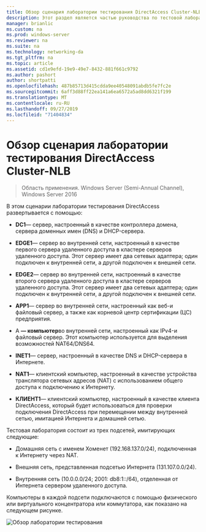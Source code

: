 ```yaml
---
title: Обзор сценария лаборатории тестирования DirectAccess Cluster-NLB
description: Этот раздел является частью руководства по тестовой лаборатории. демонстрация DirectAccess в кластере с Windows NLB для Windows Server 2016
manager: brianlic
ms.custom: na
ms.prod: windows-server
ms.reviewer: na
ms.suite: na
ms.technology: networking-da
ms.tgt_pltfrm: na
ms.topic: article
ms.assetid: cd1e9efd-19e9-49e7-8432-881f661c9792
ms.author: pashort
author: shortpatti
ms.openlocfilehash: 487b85713d415cdda9ee40548091abdb5fe7fc2e
ms.sourcegitcommit: 6aff3d88ff22ea141a6ea6572a5ad8dd6321f199
ms.translationtype: MT
ms.contentlocale: ru-RU
ms.lasthandoff: 09/27/2019
ms.locfileid: "71404834"
---
```

# <a name="overview-of-the-directaccess-cluster-nlb-test-lab-scenario"></a>Обзор сценария лаборатории тестирования DirectAccess Cluster-NLB

>Область применения. Windows Server (Semi-Annual Channel), Windows Server 2016

В этом сценарии лаборатории тестирования DirectAccess развертывается с помощью:  
  
-   **DC1**— сервер, настроенный в качестве контроллера домена, сервера доменных имен (DNS) и DHCP-сервера.  
  
-   **EDGE1**— сервер во внутренней сети, настроенный в качестве первого сервера удаленного доступа в кластере серверов удаленного доступа. Этот сервер имеет два сетевых адаптера; один подключен к внутренней сети, а другой подключен к внешней сети.  
  
-   **EDGE2**— сервер во внутренней сети, настроенный в качестве второго сервера удаленного доступа в кластере серверов удаленного доступа. Этот сервер имеет два сетевых адаптера; один подключен к внутренней сети, а другой подключен к внешней сети.  
  
-   **APP1**— сервер во внутренней сети, настроенный как веб-и файловый сервер, а также как корневой центр сертификации (ЦС) предприятия.  
  
-   А **— компьютер**во внутренней сети, настроенный как IPv4-и файловый сервер. Этот компьютер используется для выделения возможностей NAT64/DNS64.  
  
-   **INET1**— сервер, настроенный в качестве DNS и DHCP-сервера в Интернете.  
  
-   **NAT1**— клиентский компьютер, настроенный в качестве устройства транслятора сетевых адресов (NAT) с использованием общего доступа к подключению к Интернету.  
  
-   **КЛИЕНТ1**— клиентский компьютер, настроенный в качестве клиента DirectAccess, который будет использоваться для проверки подключения DirectAccess при перемещении между внутренней сетью, имитацией Интернета и домашней сетью.  
  
Тестовая лаборатория состоит из трех подсетей, имитирующих следующие:  
  
-   Домашняя сеть с именем Хоменет (192.168.137.0/24), подключенная к Интернету через NAT.  
  
-   Внешняя сеть, представленная подсетью Интернета (131.107.0.0/24).  
  
-   Внутренняя сеть (10.0.0.0/24; 2001: db8:1::/64), отделенная от Интернета сервером удаленного доступа.  
  
Компьютеры в каждой подсети подключаются с помощью физического или виртуального концентратора или коммутатора, как показано на следующем рисунке.  
  
![Обзор лаборатории тестирования](../../../media/Overview-of-the-Test-Lab-Scenario_5/TLG_DA_Cluster.png)  
  


